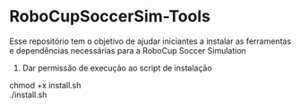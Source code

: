 # RoboCupSoccerSim-Tools
Esse repositório tem o objetivo de ajudar iniciantes a instalar as ferramentas e dependências necessárias para a RoboCup Soccer Simulation

1. Dar permissão de execução ao script de instalação

chmod +x install.sh <br />
./install.sh
